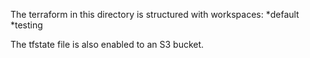 The terraform in this directory is structured with workspaces: 
*default
*testing

The tfstate file is also enabled to an S3 bucket. 